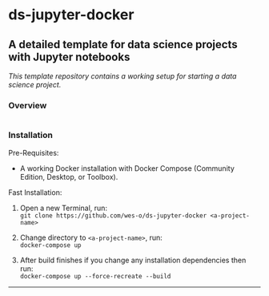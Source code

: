 # ds-jupyter-docker

## A detailed template for data science projects with Jupyter notebooks  

*This template repository contains a working setup for starting a data science project.*

### Overview

```bash
```

### Installation

Pre-Requisites:  

- A working Docker installation with Docker Compose (Community Edition, Desktop, or Toolbox).  

Fast Installation:

1) Open a new Terminal, run:  
`git clone https://github.com/wes-o/ds-jupyter-docker <a-project-name>`  

2) Change directory to `<a-project-name>`, run:  
`docker-compose up`  

3) After build finishes if you change any installation dependencies then run:  
`docker-compose up --force-recreate --build`  

---
